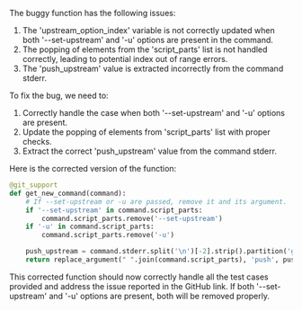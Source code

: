 The buggy function has the following issues:
1. The 'upstream_option_index' variable is not correctly updated when both '--set-upstream' and '-u' options are present in the command.
2. The popping of elements from the 'script_parts' list is not handled correctly, leading to potential index out of range errors.
3. The 'push_upstream' value is extracted incorrectly from the command stderr.

To fix the bug, we need to:
1. Correctly handle the case when both '--set-upstream' and '-u' options are present.
2. Update the popping of elements from 'script_parts' list with proper checks.
3. Extract the correct 'push_upstream' value from the command stderr.

Here is the corrected version of the function:

```python
@git_support
def get_new_command(command):
    # If --set-upstream or -u are passed, remove it and its argument.
    if '--set-upstream' in command.script_parts:
        command.script_parts.remove('--set-upstream')
    if '-u' in command.script_parts:
        command.script_parts.remove('-u')

    push_upstream = command.stderr.split('\n')[-2].strip().partition('git ')[2]
    return replace_argument(" ".join(command.script_parts), 'push', push_upstream)
```

This corrected function should now correctly handle all the test cases provided and address the issue reported in the GitHub link. If both '--set-upstream' and '-u' options are present, both will be removed properly.